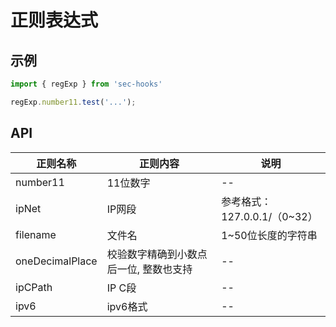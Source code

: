 # 正则表达式

## 示例


```js
import { regExp } from 'sec-hooks'

regExp.number11.test('...');

```

## API
|正则名称|正则内容|说明|
|-|-|-|
|number11|11位数字|--|
|ipNet|IP网段|参考格式：127.0.0.1/（0~32）|
|filename|文件名|1~50位长度的字符串|
|oneDecimalPlace|校验数字精确到小数点后一位, 整数也支持|--|
|ipCPath|IP C段|--|
|ipv6|ipv6格式|--|
